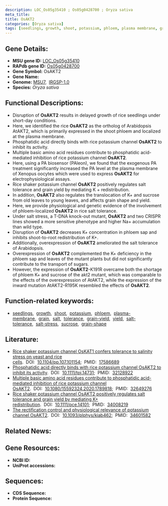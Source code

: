 ```yaml
---
description: LOC_Os05g35410 ; Os05g0428700 ; Oryza sativa
meta_title:
title: OsAKT2
categories: [Oryza sativa]
tags: [seedlings, growth, shoot, potassium, phloem, plasma membrane, grain, salt, tolerance, grain yield, yield, salt tolerance, salt stress, sucrose, grain shape]
---
```


## Gene Details:
- **MSU gene ID:** [LOC_Os05g35410](http://rice.uga.edu/cgi-bin/ORF_infopage.cgi?orf=LOC_Os05g35410)  
- **RAPdb gene ID:** [Os05g0428700](https://rapdb.dna.affrc.go.jp/locus/?name=Os05g0428700)  
- **Gene Symbol:** OsAKT2
- **Gene Name:**
- **Genome:**  [MSU7](http://rice.uga.edu/),&nbsp;&nbsp;[IRGSP-1.0](https://rapdb.dna.affrc.go.jp/download/irgsp1.html)
- **Species:** *Oryza sativa*

## Functional Descriptions:
   - Disruption of **OsAKT2** results in delayed growth of rice seedlings under short-day conditions.
   - Here, we identified the rice **OsAKT2** as the ortholog of Arabidopsis AtAKT2, which is primarily expressed in the shoot phloem and localized at the plasma membrane.
   - Phosphatidic acid directly binds with rice potassium channel **OsAKT2** to inhibit its activity.
   - Multiple basic amino acid residues contribute to phosphatidic acid-mediated inhibition of rice potassium channel **OsAKT2**.
   - Here, using a PA biosensor (PAleon), we found that the exogenous PA treatment significantly increased the PA level at the plasma membrane of Xenopus oocytes which were used to express **OsAKT2** for electrophysiological assays.
   - Rice shaker potassium channel **OsAKT2** positively regulates salt tolerance and grain yield by mediating K + redistribution.
   - In addition, **OsAKT2** also regulates the translocation of K+ and sucrose from old leaves to young leaves, and affects grain shape and yield.
   - Here, we provide physiological and genetic evidence of the involvement of phloem-localized **OsAKT2** in rice salt tolerance.
   - Under salt stress, a T-DNA knock-out mutant, **OsAKT2** and two CRISPR lines showed a more sensitive phenotype and higher Na+ accumulation than wild type.
   - Disruption of **OsAKT2** decreases K+ concentration in phloem sap and inhibits shoot-to-root redistribution of K+.
   - Additionally, overexpression of **OsAKT2** ameliorated the salt tolerance of Arabidopsis.
   - Overexpression of **OsAKT2** complemented the K+ deficiency in the phloem sap and leaves of the mutant plants but did not significantly contribute to the transport of sugars.
   - However, the expression of **OsAKT2**-K191R overcame both the shortage of phloem K+ and sucrose of the akt2 mutant, which was comparable to the effects of the overexpression of AtAKT2, while the expression of the inward mutation AtAKT2-R195K resembled the effects of **OsAKT2**.

## Function-related keywords:
   - [seedlings](/tags/seedlings/),&nbsp;&nbsp;[growth](/tags/growth/),&nbsp;&nbsp;[shoot](/tags/shoot/),&nbsp;&nbsp;[potassium](/tags/potassium/),&nbsp;&nbsp;[phloem](/tags/phloem/),&nbsp;&nbsp;[plasma-membrane](/tags/plasma-membrane/),&nbsp;&nbsp;[grain](/tags/grain/),&nbsp;&nbsp;[salt](/tags/salt/),&nbsp;&nbsp;[tolerance](/tags/tolerance/),&nbsp;&nbsp;[grain-yield](/tags/grain-yield/),&nbsp;&nbsp;[yield](/tags/yield/),&nbsp;&nbsp;[salt-tolerance](/tags/salt-tolerance/),&nbsp;&nbsp;[salt-stress](/tags/salt-stress/),&nbsp;&nbsp;[sucrose](/tags/sucrose/),&nbsp;&nbsp;[grain-shape](/tags/grain-shape/)

## Literature:
   - [Rice shaker potassium channel OsKAT1 confers tolerance to salinity stress on yeast and rice cells](https://www.doi.org/10.1104/pp.107.101154).&nbsp;&nbsp;DOI:&nbsp;&nbsp;[10.1104/pp.107.101154](https://www.doi.org/10.1104/pp.107.101154);&nbsp;&nbsp;PMID:&nbsp;&nbsp;[17586689](https://pubmed.ncbi.nlm.nih.gov/17586689/)
   - [Phosphatidic acid directly binds with rice potassium channel OsAKT2 to inhibit its activity](https://www.doi.org/10.1111/tpj.14731).&nbsp;&nbsp;DOI:&nbsp;&nbsp;[10.1111/tpj.14731](https://www.doi.org/10.1111/tpj.14731);&nbsp;&nbsp;PMID:&nbsp;&nbsp;[32128922](https://pubmed.ncbi.nlm.nih.gov/32128922/)
   - [Multiple basic amino acid residues contribute to phosphatidic acid-mediated inhibition of rice potassium channel OsAKT2](https://www.doi.org/10.1080/15592324.2020.1789818).&nbsp;&nbsp;DOI:&nbsp;&nbsp;[10.1080/15592324.2020.1789818](https://www.doi.org/10.1080/15592324.2020.1789818);&nbsp;&nbsp;PMID:&nbsp;&nbsp;[32649276](https://pubmed.ncbi.nlm.nih.gov/32649276/)
   - [Rice shaker potassium channel OsAKT2 positively regulates salt tolerance and grain yield by mediating K+ redistribution](https://www.doi.org/10.1111/pce.14101).&nbsp;&nbsp;DOI:&nbsp;&nbsp;[10.1111/pce.14101](https://www.doi.org/10.1111/pce.14101);&nbsp;&nbsp;PMID:&nbsp;&nbsp;[34008219](https://pubmed.ncbi.nlm.nih.gov/34008219/)
   - [The rectification control and physiological relevance of potassium channel OsAKT2](https://www.doi.org/10.1093/plphys/kiab462).&nbsp;&nbsp;DOI:&nbsp;&nbsp;[10.1093/plphys/kiab462](https://www.doi.org/10.1093/plphys/kiab462);&nbsp;&nbsp;PMID:&nbsp;&nbsp;[34601582](https://pubmed.ncbi.nlm.nih.gov/34601582/)

## Related News:

## Gene Resources:
- **NCBI ID:**  []()
- **UniProt accessions:** [](https://www.uniprot.org/uniprotkb//entry)

## Sequences:
- **CDS Sequence:**
- **Protein Sequence:**
